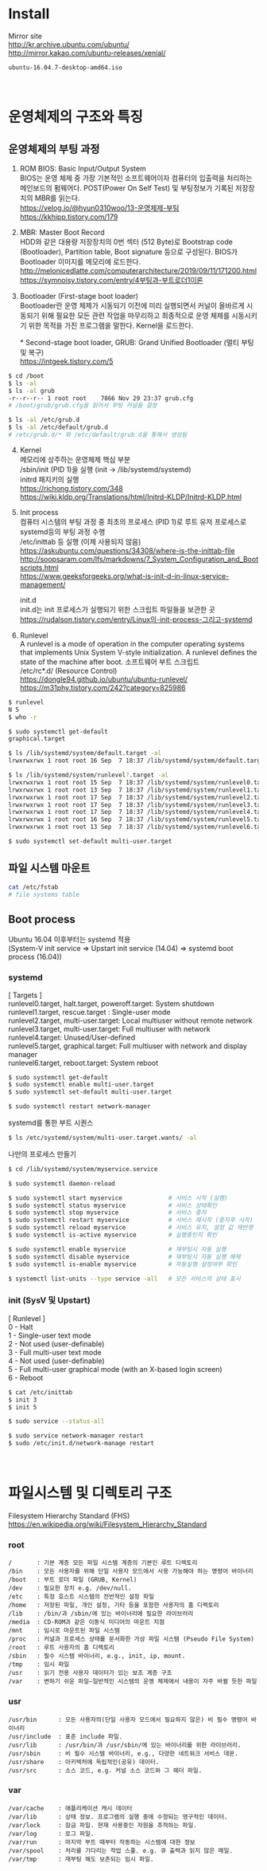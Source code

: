 # Install

Mirror site \
http://kr.archive.ubuntu.com/ubuntu/ \
http://mirror.kakao.com/ubuntu-releases/xenial/

```
ubuntu-16.04.7-desktop-amd64.iso
```

<br/>

# 운영체제의 구조와 특징

## 운영체제의 부팅 과정

1. ROM BIOS: Basic Input/Output System \
   BIOS는 운영 체제 중 가장 기본적인 소프트웨어이자 컴퓨터의 입출력을 처리하는 메인보드의 펌웨어다. POST(Power On Self Test) 및 부팅정보가 기록된 저장장치의 MBR를 읽는다. \
   https://velog.io/@hyun0310woo/13-운영체제-부팅 \
   https://kkhipp.tistory.com/179

2. MBR: Master Boot Record \
   HDD와 같은 대용량 저장장치의 0번 섹터 (512 Byte)로 Bootstrap code (Bootloader), Partition table, Boot signature 등으로 구성된다. BIOS가 Bootloader 이미지를 메모리에 로드한다. \
   http://melonicedlatte.com/computerarchitecture/2019/09/11/171200.html \
   https://symnoisy.tistory.com/entry/4부팅과-부트로더1이론

3. Bootloader (First-stage boot loader) \
   Bootloader란 운영 체제가 시동되기 이전에 미리 실행되면서 커널이 올바르게 시동되기 위해 필요한 모든 관련 작업을 마무리하고 최종적으로 운영 체제를 시동시키기 위한 목적을 가진 프로그램을 말한다. Kernel을 로드한다.

   \* Second-stage boot loader, GRUB: Grand Unified Bootloader (멀티 부팅 및 복구) \
   https://intgeek.tistory.com/5

```bash
$ cd /boot
$ ls -al
$ ls -al grub
-r--r--r-- 1 root root    7866 Nov 29 23:37 grub.cfg
# /boot/grub/grub.cfg을 읽어서 부팅 커널을 결정

$ ls -al /etc/grub.d
$ ls -al /etc/default/grub.d
# /etc/grub.d/* 와 /etc/default/grub.d을 통해서 생성됨
```

4. Kernel \
   메모리에 상주하는 운영체제 핵심 부분 \
   /sbin/init (PID 1)을 실행 (init -> /lib/systemd/systemd) \
   initrd 패지키의 실행 \
   https://richong.tistory.com/348 \
   https://wiki.kldp.org/Translations/html/Initrd-KLDP/Initrd-KLDP.html

5. Init process \
   컴퓨터 시스템의 부팅 과정 중 최초의 프로세스 (PID 1)로 루트 유저 프로세스로 systemd등의 부팅 과정 수행 \
   /etc/inittab 등 실행 (이제 사용되지 않음) \
   https://askubuntu.com/questions/34308/where-is-the-inittab-file \
   http://soopsaram.com/lfs/markdowns/7_System_Configuration_and_Bootscripts.html \
   https://www.geeksforgeeks.org/what-is-init-d-in-linux-service-management/

   init.d \
   init.d는 init 프로세스가 실행되기 위한 스크립트 파일들을 보관한 곳 \
   https://rudalson.tistory.com/entry/Linux의-init-process-그리고-systemd

6. Runlevel \
   A runlevel is a mode of operation in the computer operating systems that implements Unix System V-style initialization. A runlevel defines the state of the machine after boot.
   소프트웨어 부트 스크립트 \
   /etc/rc\*.d/ (Resource Control)\
   https://dongle94.github.io/ubuntu/ubuntu-runlevel/ \
   https://m31phy.tistory.com/242?category=825986

```bash
$ runlevel
N 5
$ who -r

$ sudo systemctl get-default
graphical.target

$ ls /lib/systemd/system/default.target -al
lrwxrwxrwx 1 root root 16 Sep  7 18:37 /lib/systemd/system/default.target -> graphical.target

$ ls /lib/systemd/system/runlevel?.target -al
lrwxrwxrwx 1 root root 15 Sep  7 18:37 /lib/systemd/system/runlevel0.target -> poweroff.target
lrwxrwxrwx 1 root root 13 Sep  7 18:37 /lib/systemd/system/runlevel1.target -> rescue.target
lrwxrwxrwx 1 root root 17 Sep  7 18:37 /lib/systemd/system/runlevel2.target -> multi-user.target
lrwxrwxrwx 1 root root 17 Sep  7 18:37 /lib/systemd/system/runlevel3.target -> multi-user.target
lrwxrwxrwx 1 root root 17 Sep  7 18:37 /lib/systemd/system/runlevel4.target -> multi-user.target
lrwxrwxrwx 1 root root 16 Sep  7 18:37 /lib/systemd/system/runlevel5.target -> graphical.target
lrwxrwxrwx 1 root root 13 Sep  7 18:37 /lib/systemd/system/runlevel6.target -> reboot.target

$ sudo systemctl set-default multi-user.target
```

## 파일 시스템 마운트

```bash
cat /etc/fstab
# file systems table
```

## Boot process

Ubuntu 16.04 이후부터는 systemd 적용 \
(System-V init service => Upstart init service (14.04) => systemd boot process (16.04))

### systemd

[ Targets ] \
runlevel0.target, halt.target, poweroff.target: System shutdown \
runlevel1.target, rescue.target : Single-user mode \
runlevel2.target, multi-user.target: Local multiuser without remote network \
runlevel3.target, multi-user.target: Full multiuser with network \
runlevel4.target: Unused/User-defined \
runlevel5.target, graphical.target: Full multiuser with network and display manager \
runlevel6.target, reboot.target: System reboot

```bash
$ sudo systemctl get-default
$ sudo systemctl enable multi-user.target
$ sudo systemctl set-default multi-user.target

$ sudo systemctl restart network-manager
```

systemd를 통한 부트 시퀀스

```bash
$ ls /etc/systemd/system/multi-user.target.wants/ -al
```

나만의 프로세스 만들기

```bash
$ cd /lib/systemd/system/myservice.service

$ sudo systemctl daemon-reload

$ sudo systemctl start myservice             # 서비스 시작 (실행)
$ sudo systemctl status myservice            # 서비스 상태확인
$ sudo systemctl stop myservice              # 서비스 중지
$ sudo systemctl restart myservice           # 서비스 재시작 (중지후 시작)
$ sudo systemctl reload myservice            # 서비스 유지, 설정 값 재반영
$ sudo systemctl is-active myservice         # 실행중인지 확인

$ sudo systemctl enable myservice            # 재부팅시 자동 실행
$ sudo systemctl disable myservice           # 재부팅시 자동 실행 해제
$ sudo systemctl is-enable myservice         # 자동실행 설정여부 확인

$ systemctl list-units --type service -all   # 모든 서비스의 상태 표시
```

### init (SysV 및 Upstart)

[ Runlevel ] \
0 - Halt \
1 - Single-user text mode \
2 - Not used (user-definable) \
3 - Full multi-user text mode \
4 - Not used (user-definable) \
5 - Full multi-user graphical mode (with an X-based login screen) \
6 - Reboot

```bash
$ cat /etc/inittab
$ init 3
$ init 5

$ sudo service --status-all

$ sudo service network-manager restart
$ sudo /etc/init.d/network-manage restart
```

<br/>

# 파일시스템 및 디렉토리 구조

Filesystem Hierarchy Standard (FHS) \
https://en.wikipedia.org/wiki/Filesystem_Hierarchy_Standard

### root

```
/       : 기본 계층 모든 파일 시스템 계층의 기본인 루트 디렉토리
/bin    : 모든 사용자를 위해 단일 사용자 모드에서 사용 가능해야 하는 명령어 바이너리
/boot   : 부트 로더 파일 (GRUB, Kernel)
/dev    : 필요한 장치 e.g. /dev/null.
/etc    : 특정 호스트 시스템의 전반적인 설정 파일
/home   : 저장된 파일, 개인 설정, 기타 등을 포함한 사용자의 홈 디렉토리
/lib    : /bin/과 /sbin/에 있는 바이너리에 필요한 라이브러리
/media  : CD-ROM과 같은 이동식 미디어의 마운트 지점
/mnt    : 임시로 마운트된 파일 시스템
/proc   : 커널과 프로세스 상태를 문서화한 가상 파일 시스템 (Pseudo File System)
/root   : 루트 사용자의 홈 디렉토리
/sbin   : 필수 시스템 바이너리, e.g., init, ip, mount.
/tmp    : 임시 파일
/usr    : 읽기 전용 사용자 데이터가 있는 보조 계층 구조
/var    : 변하기 쉬운 파일—일반적인 시스템의 운영 체제에서 내용이 자주 바뀔 듯한 파일
```

### usr

```
/usr/bin      : 모든 사용자의(단일 사용자 모드에서 필요하지 않은) 비 필수 명령어 바이너리
/usr/include  : 표준 include 파일.
/usr/lib      : /usr/bin/과 /usr/sbin/에 있는 바이너리를 위한 라이브러리.
/usr/sbin     : 비 필수 시스템 바이너리, e.g., 다양한 네트워크 서비스 데몬.
/usr/share    : 아키텍처에 독립적인(공유) 데이터.
/usr/src      : 소스 코드, e.g. 커널 소스 코드와 그 헤더 파일.
```

### var

```
/var/cache    : 애플리케이션 캐시 데이터
/var/lib      : 상태 정보. 프로그램의 실행 중에 수정되는 영구적인 데이터.
/var/lock     : 잠금 파일. 현재 사용중인 자원을 추적하는 파일.
/var/log      : 로그 파일.
/var/run      : 마지막 부트 때부터 작동하는 시스템에 대한 정보
/var/spool    : 처리를 기다리는 작업 스풀. e.g. 큐 출력과 읽지 않은 메일.
/var/tmp      : 재부팅 해도 보존되는 임시 파일.
```

